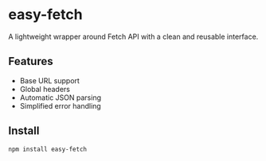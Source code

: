 # easy-fetch

A lightweight wrapper around Fetch API with a clean and reusable interface.

## Features

- Base URL support
- Global headers
- Automatic JSON parsing
- Simplified error handling

## Install

```bash
npm install easy-fetch
